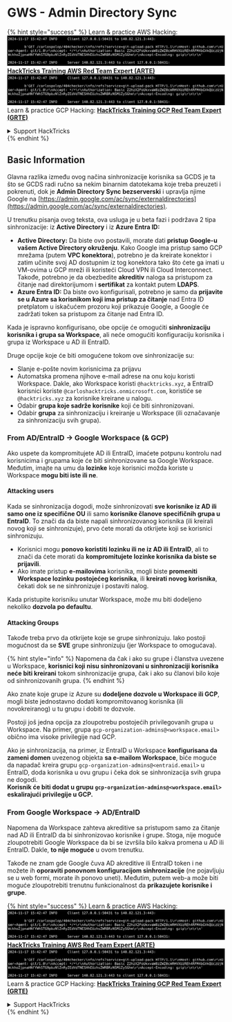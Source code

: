 # GWS - Admin Directory Sync

{% hint style="success" %}
Learn & practice AWS Hacking:<img src="../../../.gitbook/assets/image (1).png" alt="" data-size="line">[**HackTricks Training AWS Red Team Expert (ARTE)**](https://training.hacktricks.xyz/courses/arte)<img src="../../../.gitbook/assets/image (1).png" alt="" data-size="line">\
Learn & practice GCP Hacking: <img src="../../../.gitbook/assets/image (2).png" alt="" data-size="line">[**HackTricks Training GCP Red Team Expert (GRTE)**<img src="../../../.gitbook/assets/image (2).png" alt="" data-size="line">](https://training.hacktricks.xyz/courses/grte)

<details>

<summary>Support HackTricks</summary>

* Check the [**subscription plans**](https://github.com/sponsors/carlospolop)!
* **Join the** 💬 [**Discord group**](https://discord.gg/hRep4RUj7f) or the [**telegram group**](https://t.me/peass) or **follow** us on **Twitter** 🐦 [**@hacktricks\_live**](https://twitter.com/hacktricks\_live)**.**
* **Share hacking tricks by submitting PRs to the** [**HackTricks**](https://github.com/carlospolop/hacktricks) and [**HackTricks Cloud**](https://github.com/carlospolop/hacktricks-cloud) github repos.

</details>
{% endhint %}

## Basic Information

Glavna razlika između ovog načina sinhronizacije korisnika sa GCDS je ta što se GCDS radi ručno sa nekim binarnim datotekama koje treba preuzeti i pokrenuti, dok je **Admin Directory Sync bezserverski** i upravlja njime Google na [https://admin.google.com/ac/sync/externaldirectories](https://admin.google.com/ac/sync/externaldirectories).

U trenutku pisanja ovog teksta, ova usluga je u beta fazi i podržava 2 tipa sinhronizacije: iz **Active Directory** i iz **Azure Entra ID:**

* **Active Directory:** Da biste ovo postavili, morate dati **pristup Google-u vašem Active Directory okruženju**. Kako Google ima pristup samo GCP mrežama (putem **VPC konektora**), potrebno je da kreirate konektor i zatim učinite svoj AD dostupnim iz tog konektora tako što ćete ga imati u VM-ovima u GCP mreži ili koristeći Cloud VPN ili Cloud Interconnect. Takođe, potrebno je da obezbedite **akreditiv** naloga sa pristupom za čitanje nad direktorijumom i **sertifikat** za kontakt putem **LDAPS**.
* **Azure Entra ID:** Da biste ovo konfigurisali, potrebno je samo da **prijavite se u Azure sa korisnikom koji ima pristup za čitanje** nad Entra ID pretplatom u iskačućem prozoru koji prikazuje Google, a Google će zadržati token sa pristupom za čitanje nad Entra ID.

Kada je ispravno konfigurisano, obe opcije će omogućiti **sinhronizaciju korisnika i grupa sa Workspace**, ali neće omogućiti konfiguraciju korisnika i grupa iz Workspace u AD ili EntraID.

Druge opcije koje će biti omogućene tokom ove sinhronizacije su:

* Slanje e-pošte novim korisnicima za prijavu
* Automatska promena njihove e-mail adrese na onu koju koristi Workspace. Dakle, ako Workspace koristi `@hacktricks.xyz`, a EntraID korisnici koriste `@carloshacktricks.onmicrosoft.com`, koristiće se `@hacktricks.xyz` za korisnike kreirane u nalogu.
* Odabir **grupa koje sadrže korisnike** koji će biti sinhronizovani.
* Odabir **grupa** za sinhronizaciju i kreiranje u Workspace (ili označavanje za sinhronizaciju svih grupa).

### From AD/EntraID -> Google Workspace (& GCP)

Ako uspete da kompromitujete AD ili EntraID, imaćete potpunu kontrolu nad korisnicima i grupama koje će biti sinhronizovane sa Google Workspace.\
Međutim, imajte na umu da **lozinke** koje korisnici možda koriste u Workspace **mogu biti iste ili ne**.

#### Attacking users

Kada se sinhronizacija dogodi, može sinhronizovati **sve korisnike iz AD ili samo one iz specifične OU** ili samo **korisnike članove specifičnih grupa u EntraID**. To znači da da biste napali sinhronizovanog korisnika (ili kreirali novog koji se sinhronizuje), prvo ćete morati da otkrijete koji se korisnici sinhronizuju.

* Korisnici mogu **ponovo koristiti lozinku ili ne iz AD ili EntraID**, ali to znači da ćete morati da **kompromitujete lozinke korisnika da biste se prijavili**.
* Ako imate pristup **e-mailovima** korisnika, mogli biste **promeniti Workspace lozinku postojećeg korisnika**, ili **kreirati novog korisnika**, čekati dok se ne sinhronizuje i postaviti nalog.

Kada pristupite korisniku unutar Workspace, može mu biti dodeljeno nekoliko **dozvola po defaultu**.

#### Attacking Groups

Takođe treba prvo da otkrijete koje se grupe sinhronizuju. Iako postoji mogućnost da se **SVE** grupe sinhronizuju (jer Workspace to omogućava).

{% hint style="info" %}
Napomena da čak i ako su grupe i članstva uvezene u Workspace, **korisnici koji nisu sinhronizovani u sinhronizaciji korisnika neće biti kreirani** tokom sinhronizacije grupa, čak i ako su članovi bilo koje od sinhronizovanih grupa.
{% endhint %}

Ako znate koje grupe iz Azure su **dodeljene dozvole u Workspace ili GCP**, mogli biste jednostavno dodati kompromitovanog korisnika (ili novokreiranog) u tu grupu i dobiti te dozvole.

Postoji još jedna opcija za zloupotrebu postojećih privilegovanih grupa u Workspace. Na primer, grupa `gcp-organization-admins@<workspace.email>` obično ima visoke privilegije nad GCP.

Ako je sinhronizacija, na primer, iz EntraID u Workspace **konfigurisana da zameni domen** uvezenog objekta **sa e-mailom Workspace**, biće moguće da napadač kreira grupu `gcp-organization-admins@<entraid.email>` u EntraID, doda korisnika u ovu grupu i čeka dok se sinhronizacija svih grupa ne dogodi.\
**Korisnik će biti dodat u grupu `gcp-organization-admins@<workspace.email>` eskalirajući privilegije u GCP.**

### From Google Workspace -> AD/EntraID

Napomena da Workspace zahteva akreditive sa pristupom samo za čitanje nad AD ili EntraID da bi sinhronizovao korisnike i grupe. Stoga, nije moguće zloupotrebiti Google Workspace da bi se izvršila bilo kakva promena u AD ili EntraID. Dakle, **to nije moguće** u ovom trenutku.

Takođe ne znam gde Google čuva AD akreditive ili EntraID token i ne možete ih **oporaviti ponovnom konfiguracijom sinhronizacije** (ne pojavljuju se u web formi, morate ih ponovo uneti). Međutim, putem web-a može biti moguće zloupotrebiti trenutnu funkcionalnost da **prikazujete korisnike i grupe**.

{% hint style="success" %}
Learn & practice AWS Hacking:<img src="../../../.gitbook/assets/image (1).png" alt="" data-size="line">[**HackTricks Training AWS Red Team Expert (ARTE)**](https://training.hacktricks.xyz/courses/arte)<img src="../../../.gitbook/assets/image (1).png" alt="" data-size="line">\
Learn & practice GCP Hacking: <img src="../../../.gitbook/assets/image (2).png" alt="" data-size="line">[**HackTricks Training GCP Red Team Expert (GRTE)**<img src="../../../.gitbook/assets/image (2).png" alt="" data-size="line">](https://training.hacktricks.xyz/courses/grte)

<details>

<summary>Support HackTricks</summary>

* Check the [**subscription plans**](https://github.com/sponsors/carlospolop)!
* **Join the** 💬 [**Discord group**](https://discord.gg/hRep4RUj7f) or the [**telegram group**](https://t.me/peass) or **follow** us on **Twitter** 🐦 [**@hacktricks\_live**](https://twitter.com/hacktricks\_live)**.**
* **Share hacking tricks by submitting PRs to the** [**HackTricks**](https://github.com/carlospolop/hacktricks) and [**HackTricks Cloud**](https://github.com/carlospolop/hacktricks-cloud) github repos.

</details>
{% endhint %}
